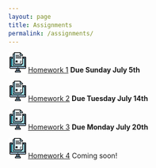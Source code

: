 ```yaml
---
layout: page
title: Assignments
permalink: /assignments/
---
```


![homework](/assets/hw.jpg) [Homework 1](https://markwolfeman.github.io/ist653/assignments/homework1.html) **Due Sunday July 5th**

![homework](/assets/hw.jpg) [Homework 2](https://markwolfeman.github.io/ist653/assignments/homework2.html) **Due Tuesday July 14th**

![homework](/assets/hw.jpg) [Homework 3](https://markwolfeman.github.io/ist653/assignments/homework3.html) **Due Monday July 20th**

![homework](/assets/hw.jpg) [Homework 4](https://markwolfeman.github.io/ist653/assignments/homework4.html) Coming soon!